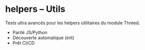 # helpers – Utils

Tests ultra avancés pour les helpers utilitaires du module Threed.
- Parité JS/Python
- Découverte automatique (init)
- Prêt CI/CD
